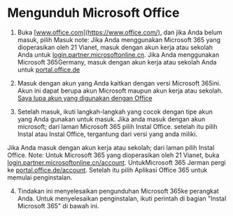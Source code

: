 # Mengunduh Microsoft Office

1. Buka [www.office.com](https://www.office.com/), dan jika Anda belum masuk, pilih Masuk
  note: Jika Anda menggunakan Microsoft 365 yang dioperasikan oleh 21 Vianet, masuk dengan akun kerja atau sekolah Anda untuk [login.partner.microsoftonline.cn](https://login.partner.microsoftonline.cn). Jika Anda menggunakan Microsoft 365Germany, masuk dengan akun kerja atau sekolah Anda untuk [portal.office.de](https://portal.office.de/)

2. Masuk dengan akun yang Anda kaitkan dengan versi Microsoft 365ini. Akun ini dapat berupa akun Microsoft maupun akun kerja atau sekolah. [Saya lupa akun yang digunakan dengan Office](https://support.microsoft.com/id-id/office/)

3. Setelah masuk, ikuti langkah-langkah yang cocok dengan tipe akun yang Anda gunakan untuk masuk.
   Jika anda masuk dengan akun microsoft; dari laman Microsoft 365 pilih Instal Office. setelah itu pilih Instal atau Instal Office, tergantung dari versi yang anda miliki.

  Jika Anda masuk dengan akun kerja atau sekolah; dari laman pilih Instal Office.
      Note: Untuk Microsoft 365 yang dioperasikan oleh 21 Vianet, buka [login.partner.microsoftonline.cn/account](https://login.partner.microsoftonline.cn/account). UntukMicrosoft 365 Jerman pergi ke [portal.office.de/account](https://portal.office.de/account). Setelah itu pilih Aplikasi Office 365 untuk memulai penginstalan.

4. Tindakan ini menyelesaikan pengunduhan Microsoft 365ke perangkat Anda. Untuk menyelesaikan penginstalan, ikuti perintah di bagian "Instal Microsoft 365" di bawah ini.
